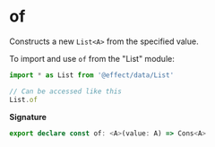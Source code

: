 # of

Constructs a new `List<A>` from the specified value.

To import and use `of` from the "List" module:

```ts
import * as List from '@effect/data/List'

// Can be accessed like this
List.of
```

**Signature**

```ts
export declare const of: <A>(value: A) => Cons<A>
```
